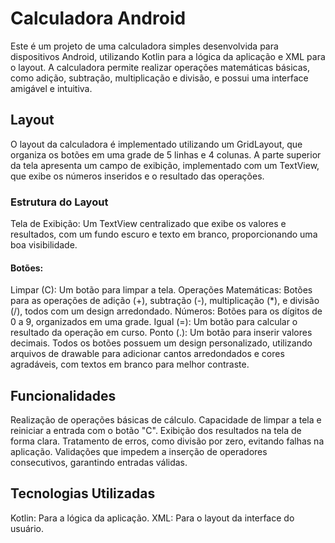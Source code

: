 # Calculadora Android
Este é um projeto de uma calculadora simples desenvolvida para dispositivos Android, utilizando Kotlin para a lógica da aplicação e XML para o layout. A calculadora permite realizar operações matemáticas básicas, como adição, subtração, multiplicação e divisão, e possui uma interface amigável e intuitiva.

## Layout
O layout da calculadora é implementado utilizando um GridLayout, que organiza os botões em uma grade de 5 linhas e 4 colunas. A parte superior da tela apresenta um campo de exibição, implementado com um TextView, que exibe os números inseridos e o resultado das operações.

### Estrutura do Layout
Tela de Exibição: Um TextView centralizado que exibe os valores e resultados, com um fundo escuro e texto em branco, proporcionando uma boa visibilidade.

#### Botões:

Limpar (C): Um botão para limpar a tela.
Operações Matemáticas: Botões para as operações de adição (+), subtração (-), multiplicação (*), e divisão (/), todos com um design arredondado.
Números: Botões para os dígitos de 0 a 9, organizados em uma grade.
Igual (=): Um botão para calcular o resultado da operação em curso.
Ponto (.): Um botão para inserir valores decimais.
Todos os botões possuem um design personalizado, utilizando arquivos de drawable para adicionar cantos arredondados e cores agradáveis, com textos em branco para melhor contraste.

## Funcionalidades
Realização de operações básicas de cálculo.
Capacidade de limpar a tela e reiniciar a entrada com o botão "C".
Exibição dos resultados na tela de forma clara.
Tratamento de erros, como divisão por zero, evitando falhas na aplicação.
Validações que impedem a inserção de operadores consecutivos, garantindo entradas válidas.

## Tecnologias Utilizadas
Kotlin: Para a lógica da aplicação.
XML: Para o layout da interface do usuário.
